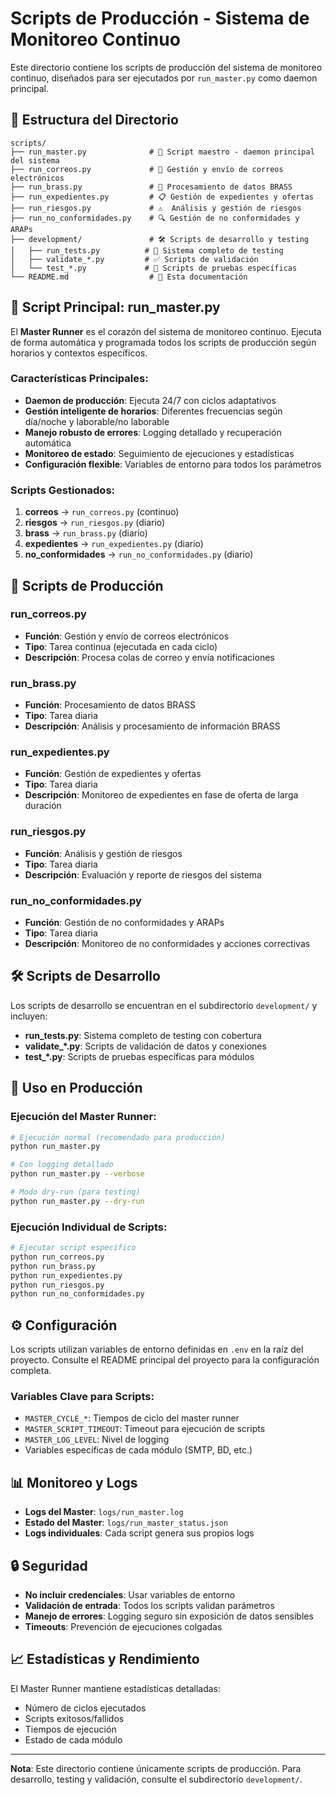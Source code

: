 # Scripts de Producción - Sistema de Monitoreo Continuo

Este directorio contiene los scripts de producción del sistema de monitoreo continuo, diseñados para ser ejecutados por `run_master.py` como daemon principal.

## 📁 Estructura del Directorio

```
scripts/
├── run_master.py              # 🎯 Script maestro - daemon principal del sistema
├── run_correos.py             # 📧 Gestión y envío de correos electrónicos
├── run_brass.py               # 🔧 Procesamiento de datos BRASS
├── run_expedientes.py         # 📋 Gestión de expedientes y ofertas
├── run_riesgos.py             # ⚠️  Análisis y gestión de riesgos
├── run_no_conformidades.py    # 🔍 Gestión de no conformidades y ARAPs
├── development/               # 🛠️ Scripts de desarrollo y testing
│   ├── run_tests.py          # 🧪 Sistema completo de testing
│   ├── validate_*.py         # ✅ Scripts de validación
│   └── test_*.py             # 🔬 Scripts de pruebas específicas
└── README.md                  # 📖 Esta documentación
```

## 🎯 Script Principal: run_master.py

El **Master Runner** es el corazón del sistema de monitoreo continuo. Ejecuta de forma automática y programada todos los scripts de producción según horarios y contextos específicos.

### Características Principales:
- **Daemon de producción**: Ejecuta 24/7 con ciclos adaptativos
- **Gestión inteligente de horarios**: Diferentes frecuencias según día/noche y laborable/no laborable
- **Manejo robusto de errores**: Logging detallado y recuperación automática
- **Monitoreo de estado**: Seguimiento de ejecuciones y estadísticas
- **Configuración flexible**: Variables de entorno para todos los parámetros

### Scripts Gestionados:
1. **correos** → `run_correos.py` (continuo)
2. **riesgos** → `run_riesgos.py` (diario)
3. **brass** → `run_brass.py` (diario)
4. **expedientes** → `run_expedientes.py` (diario)
5. **no_conformidades** → `run_no_conformidades.py` (diario)

## 📧 Scripts de Producción

### run_correos.py
- **Función**: Gestión y envío de correos electrónicos
- **Tipo**: Tarea continua (ejecutada en cada ciclo)
- **Descripción**: Procesa colas de correo y envía notificaciones

### run_brass.py
- **Función**: Procesamiento de datos BRASS
- **Tipo**: Tarea diaria
- **Descripción**: Análisis y procesamiento de información BRASS

### run_expedientes.py
- **Función**: Gestión de expedientes y ofertas
- **Tipo**: Tarea diaria
- **Descripción**: Monitoreo de expedientes en fase de oferta de larga duración

### run_riesgos.py
- **Función**: Análisis y gestión de riesgos
- **Tipo**: Tarea diaria
- **Descripción**: Evaluación y reporte de riesgos del sistema

### run_no_conformidades.py
- **Función**: Gestión de no conformidades y ARAPs
- **Tipo**: Tarea diaria
- **Descripción**: Monitoreo de no conformidades y acciones correctivas

## 🛠️ Scripts de Desarrollo

Los scripts de desarrollo se encuentran en el subdirectorio `development/` y incluyen:

- **run_tests.py**: Sistema completo de testing con cobertura
- **validate_*.py**: Scripts de validación de datos y conexiones
- **test_*.py**: Scripts de pruebas específicas para módulos

## 🚀 Uso en Producción

### Ejecución del Master Runner:
```bash
# Ejecución normal (recomendado para producción)
python run_master.py

# Con logging detallado
python run_master.py --verbose

# Modo dry-run (para testing)
python run_master.py --dry-run
```

### Ejecución Individual de Scripts:
```bash
# Ejecutar script específico
python run_correos.py
python run_brass.py
python run_expedientes.py
python run_riesgos.py
python run_no_conformidades.py
```

## ⚙️ Configuración

Los scripts utilizan variables de entorno definidas en `.env` en la raíz del proyecto. Consulte el README principal del proyecto para la configuración completa.

### Variables Clave para Scripts:
- `MASTER_CYCLE_*`: Tiempos de ciclo del master runner
- `MASTER_SCRIPT_TIMEOUT`: Timeout para ejecución de scripts
- `MASTER_LOG_LEVEL`: Nivel de logging
- Variables específicas de cada módulo (SMTP, BD, etc.)

## 📊 Monitoreo y Logs

- **Logs del Master**: `logs/run_master.log`
- **Estado del Master**: `logs/run_master_status.json`
- **Logs individuales**: Cada script genera sus propios logs

## 🔒 Seguridad

- **No incluir credenciales**: Usar variables de entorno
- **Validación de entrada**: Todos los scripts validan parámetros
- **Manejo de errores**: Logging seguro sin exposición de datos sensibles
- **Timeouts**: Prevención de ejecuciones colgadas

## 📈 Estadísticas y Rendimiento

El Master Runner mantiene estadísticas detalladas:
- Número de ciclos ejecutados
- Scripts exitosos/fallidos
- Tiempos de ejecución
- Estado de cada módulo

---

**Nota**: Este directorio contiene únicamente scripts de producción. Para desarrollo, testing y validación, consulte el subdirectorio `development/`.